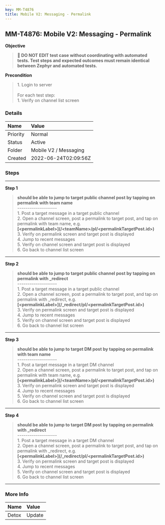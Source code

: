 ```yaml
---
key: MM-T4876
title: Mobile V2: Messaging - Permalink
---
```


## MM-T4876: Mobile V2: Messaging - Permalink

**Objective**

> <article><strong>🛑 DO NOT EDIT test case without coordinating with automated tests. Test steps and expected outcomes must remain identical between Zephyr and automated tests.</strong></article>

**Precondition**

> <article>1. Login to server<br /><br />For each test step:<br />1. Verify on channel list screen</article>

### Details

| Name     | Value                 |
| :------- | :-------------------- |
| Priority | Normal                |
| Status   | Active                |
| Folder   | Mobile V2 / Messaging |
| Created  | 2022-06-24T02:09:56Z  |

### Steps

<hr/>

**Step 1**

> <article><strong>should be able to jump to target public channel post by tapping on permalink with team name</strong><br />--------------------<br />1. Post a target message in a target public channel<br />2. Open a channel screen, post a permalink to target post, and tap on permalink with team name, e.g.<br /><strong>[&lt;permalinkLabel&gt;](/&lt;teamName&gt;/pl/&lt;permalinkTargetPost.id&gt;)</strong><br />3. Verify on permalink screen and target post is displayed<br />4. Jump to recent messages<br />5. Verify on channel screen and target post is displayed<br />6. Go back to channel list screen</article>

<hr/>

**Step 2**

> <article><strong>should be able to jump to target public channel post by tapping on permalink with _redirect</strong><br />--------------------<br />1. Post a target message in a target public channel<br />2. Open a channel screen, post a permalink to target post, and tap on permalink with _redirect, e.g.<br /><strong>[&lt;permalinkLabel&gt;](/<strong>_redirect</strong>/pl/&lt;permalinkTargetPost.id&gt;)</strong><br />3. Verify on permalink screen and target post is displayed<br />4. Jump to recent messages<br />5. Verify on channel screen and target post is displayed<br />6. Go back to channel list screen</article>

<hr/>

**Step 3**

> <article><strong>should be able to jump to target DM post by tapping on permalink with team name</strong><br />--------------------<br />1. Post a target message in a target DM channel<br />2. Open a channel screen, post a permalink to target post, and tap on permalink with team name, e.g.<br /><strong>[&lt;permalinkLabel&gt;](/&lt;teamName&gt;/pl/&lt;permalinkTargetPost.id&gt;)</strong><br />3. Verify on permalink screen and target post is displayed<br />4. Jump to recent messages<br />5. Verify on channel screen and target post is displayed<br />6. Go back to channel list screen</article>

<hr/>

**Step 4**

> <article><strong>should be able to jump to target DM post by tapping on permalink with <strong>_redirect</strong></strong><br />--------------------<br />1. Post a target message in a target DM channel<br />2. Open a channel screen, post a permalink to target post, and tap on permalink with _redirect, e.g.<br /><strong>[&lt;permalinkLabel&gt;](/<strong>_redirect</strong>/pl/&lt;permalinkTargetPost.id&gt;)</strong><br />3. Verify on permalink screen and target post is displayed<br />4. Jump to recent messages<br />5. Verify on channel screen and target post is displayed<br />6. Go back to channel list screen</article>

<hr/>

### More Info

| Name  | Value  |
| :---- | :----- |
| Detox | Update |
